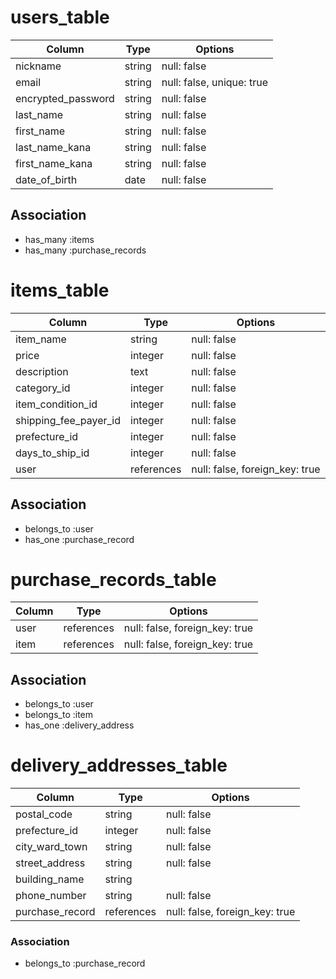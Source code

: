 # users_table

| Column                    | Type    | Options                   |
| --------------------------| ------- | ------------------------- |
| nickname                  | string  | null: false               |
| email                     | string  | null: false, unique: true |
| encrypted_password        | string  | null: false               |
| last_name                 | string  | null: false               |
| first_name                | string  | null: false               |
| last_name_kana            | string  | null: false               |
| first_name_kana           | string  | null: false               |
| date_of_birth             | date    | null: false               |

## Association

- has_many :items
- has_many :purchase_records




# items_table

| Column                | Type       | Options                        |
| ----------------------| ---------- | ------------------------------ |
| item_name             | string     | null: false                    |
| price                 | integer    | null: false                    |
| description           | text       | null: false                    |
| category_id           | integer    | null: false                    |
| item_condition_id     | integer    | null: false                    |
| shipping_fee_payer_id | integer    | null: false                    |
| prefecture_id         | integer    | null: false                    |
| days_to_ship_id       | integer    | null: false                    |
| user                  | references | null: false, foreign_key: true |

## Association

- belongs_to :user
- has_one :purchase_record





# purchase_records_table

| Column    | Type       | Options                        |
| --------- | ---------- | ------------------------------ |
| user      | references | null: false, foreign_key: true |
| item      | references | null: false, foreign_key: true |

## Association

- belongs_to :user
- belongs_to :item
- has_one :delivery_address





# delivery_addresses_table

| Column          | Type       | Options                        |
| --------------- | ---------- | ------------------------------ |
| postal_code     | string     | null: false                    |
| prefecture_id   | integer    | null: false                    |
| city_ward_town  | string     | null: false                    |
| street_address  | string     | null: false                    |
| building_name   | string     |                                |
| phone_number    | string     | null: false                    |
| purchase_record | references | null: false, foreign_key: true |

### Association

- belongs_to :purchase_record